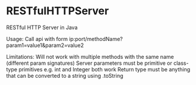 # RESTfulHTTPServer
RESTful HTTP Server in Java

Usage:
	Call api with form ip:port/methodName?param1=value1&param2=value2


Limitations:
	Will not work with multiple methods with the same name (different param signatures)
	Server parameters must be primitive or class-type primitives e.g. int and Integer both work
	Return type must be anything that can be converted to a string using .toString
	
